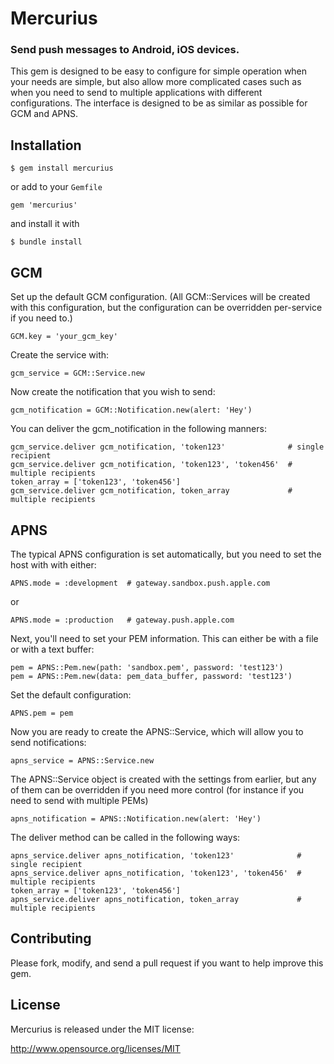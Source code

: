 # Mercurius

### Send push messages to Android, iOS devices.

This gem is designed to be easy to configure for simple operation when your needs are simple, but also allow more complicated cases such as when you need to send to multiple applications with different configurations. The interface is designed to be as similar as possible for GCM and APNS.

## Installation

    $ gem install mercurius

or add to your ``Gemfile``

    gem 'mercurius'

and install it with

    $ bundle install

## GCM

Set up the default GCM configuration. (All GCM::Services will be created with this configuration, but the configuration can be overridden per-service if you need to.)

    GCM.key = 'your_gcm_key'

Create the service with:

    gcm_service = GCM::Service.new

Now create the notification that you wish to send:

    gcm_notification = GCM::Notification.new(alert: 'Hey')

You can deliver the gcm_notification in the following manners:

    gcm_service.deliver gcm_notification, 'token123'              # single recipient
    gcm_service.deliver gcm_notification, 'token123', 'token456'  # multiple recipients
    token_array = ['token123', 'token456']
    gcm_service.deliver gcm_notification, token_array             # multiple recipients

## APNS

The typical APNS configuration is set automatically, but you need to set the host with with either:

    APNS.mode = :development  # gateway.sandbox.push.apple.com

or

    APNS.mode = :production   # gateway.push.apple.com

Next, you'll need to set your PEM information. This can either be with a file or with a text buffer:

    pem = APNS::Pem.new(path: 'sandbox.pem', password: 'test123')
    pem = APNS::Pem.new(data: pem_data_buffer, password: 'test123')

Set the default configuration:

    APNS.pem = pem

Now you are ready to create the APNS::Service, which will allow you to send notifications:

    apns_service = APNS::Service.new

The APNS::Service object is created with the settings from earlier, but any of them can be overridden if you need more control (for instance if you need to send with multiple PEMs)

    apns_notification = APNS::Notification.new(alert: 'Hey')

The deliver method can be called in the following ways:

    apns_service.deliver apns_notification, 'token123'              # single recipient
    apns_service.deliver apns_notification, 'token123', 'token456'  # multiple recipients
    token_array = ['token123', 'token456']
    apns_service.deliver apns_notification, token_array             # multiple recipients

## Contributing

Please fork, modify, and send a pull request if you want to help improve this gem.

## License

Mercurius is released under the MIT license:

http://www.opensource.org/licenses/MIT
